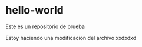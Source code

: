 # hello-world
Este es un repositorio de prueba

Estoy haciendo una modificacion del archivo xxdxdxd

